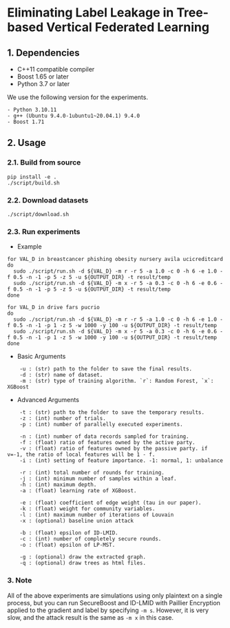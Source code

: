 # Eliminating Label Leakage in Tree-based Vertical Federated Learning

## 1. Dependencies

- C++11 compatible compiler
- Boost 1.65 or later
- Python 3.7 or later

We use the following version for the experiments.

```
- Python 3.10.11
- g++ (Ubuntu 9.4.0-1ubuntu1~20.04.1) 9.4.0
- Boost 1.71
```

## 2. Usage

### 2.1. Build from source

```
pip install -e .
./script/build.sh
```

### 2.2. Download datasets

```
./script/download.sh
```

### 2.3. Run experiments

- Example

```
for VAL_D in breastcancer phishing obesity nursery avila ucicreditcard
do
  sudo ./script/run.sh -d ${VAL_D} -m r -r 5 -a 1.0 -c 0 -h 6 -e 1.0 -f 0.5 -n -1 -p 5 -z 5 -u ${OUTPUT_DIR} -t result/temp
  sudo ./script/run.sh -d ${VAL_D} -m x -r 5 -a 0.3 -c 0 -h 6 -e 0.6 -f 0.5 -n -1 -p 5 -z 5 -u ${OUTPUT_DIR} -t result/temp
done

for VAL_D in drive fars pucrio
do
  sudo ./script/run.sh -d ${VAL_D} -m r -r 5 -a 1.0 -c 0 -h 6 -e 1.0 -f 0.5 -n -1 -p 1 -z 5 -w 1000 -y 100 -u ${OUTPUT_DIR} -t result/temp
  sudo ./script/run.sh -d ${VAL_D} -m x -r 5 -a 0.3 -c 0 -h 6 -e 0.6 -f 0.5 -n -1 -p 1 -z 5 -w 1000 -y 100 -u ${OUTPUT_DIR} -t result/temp
done
```

- Basic Arguments

```
    -u : (str) path to the folder to save the final results.
    -d : (str) name of dataset.
    -m : (str) type of training algorithm. `r`: Random Forest, `x`: XGBoost
```

- Advanced Arguments

```
    -t : (str) path to the folder to save the temporary results.
    -z : (int) number of trials.
    -p : (int) number of parallelly executed experiments.

    -n : (int) number of data records sampled for training.
    -f : (float) ratio of features owned by the active party.
    -v : (float) ratio of features owned by the passive party. if v=-1, the ratio of local features will be 1 - f.
    -i : (int) setting of feature importance. -1: normal, 1: unbalance

    -r : (int) total number of rounds for training.
    -j : (int) minimum number of samples within a leaf.
    -h : (int) maximum depth.
    -a : (float) learning rate of XGBoost.

    -e : (float) coefficient of edge weight (tau in our paper).
    -k : (float) weight for community variables.
    -l : (int) maximum number of iterations of Louvain
    -x : (optional) baseline union attack

    -b : (float) epsilon of ID-LMID.
    -c : (int) number of completely secure rounds.
    -o : (float) epsilon of LP-MST.

    -g : (optional) draw the extracted graph.
    -q : (optional) draw trees as html files.
```

### 3. Note

All of the above experiments are simulations using only plaintext on a single process, but you can run SecureBoost and ID-LMID with Paillier Encryption applied to the gradient and label by specifying `-m s`. However, it is very slow, and the attack result is the same as `-m x` in this case.
